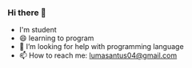 ### Hi there 👋
- I'm student
- 😄 learning to program
- 🤔 I’m looking for help with programming language
-  📫 How to reach me: lumasantus04@gmail.com
<!--
**Lucianamar/Lucianamar** is a ✨ _special_ ✨ repository because its `README.md` (this file) appears on your GitHub profile.

Here are some ideas to get you started:

- 🔭 I’m currently working on ...
- 🌱 I’m currently learning ...
- 👯 I’m looking to collaborate on ...
- 🤔 I’m looking for help with ...
- 💬 Ask me about ...
- 📫 How to reach me: ...
- 😄 Pronouns: ...
- ⚡ Fun fact: ...
-->
